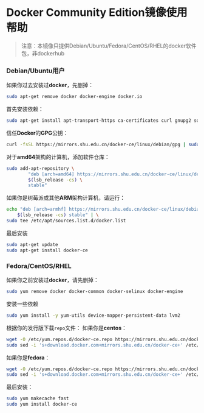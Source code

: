 #  Docker Community Edition镜像使用帮助

> 注意：本镜像只提供Debian/Ubuntu/Fedora/CentOS/RHEL的docker软件包，非dockerhub

###  Debian/Ubuntu用户 

如果你过去安装过**docker**，先删掉：
```bash
sudo apt-get remove docker docker-engine docker.io
```
首先安装依赖：
```bash
sudo apt-get install apt-transport-https ca-certificates curl gnupg2 software-properties-common
```
信任**Docker**的**GPG**公钥：
```bash
curl -fsSL https://mirrors.shu.edu.cn/docker-ce/linux/debian/gpg | sudo apt-key add -
```
对于**amd64**架构的计算机，添加软件仓库：
```bash
sudo add-apt-repository \ 
        "deb [arch=amd64] https://mirrors.shu.edu.cn/docker-ce/linux/debian \
        $(lsb_release -cs) \
        stable"
```
如果你是树莓派或其他**ARM**架构计算机，请运行：
```bash
echo "deb [arch=armhf] https://mirrors.shu.edu.cn/docker-ce/linux/debian \
    $(lsb_release -cs) stable" | \
sudo tee /etc/apt/sources.list.d/docker.list
```
最后安装
```bash
sudo apt-get update
sudo apt-get install docker-ce
```

###  Fedora/CentOS/RHEL

如果你之前安装过**docker**，请先删掉：

```bash
sudo yum remove docker docker-common docker-selinux docker-engine
```

安装一些依赖

```bash
sudo yum install -y yum-utils device-mapper-persistent-data lvm2
```

根据你的发行版下载`repo`文件： 
如果你是**centos**：
```bash
wget -O /etc/yum.repos.d/docker-ce.repo https://mirrors.shu.edu.cn/docker-ce/linux/centos/docker-ce.repo
sudo sed -i 's+download.docker.com+mirrors.shu.edu.cn/docker-ce+' /etc/yum.repos.d/docker-ce.repo
```
如果你是**fedora**：   
```bash
wget -O /etc/yum.repos.d/docker-ce.repo https://mirrors.shu.edu.cn/docker-ce/linux/fedora/docker-ce.repo
sudo sed -i 's+download.docker.com+mirrors.shu.edu.cn/docker-ce+' /etc/yum.repos.d/docker-ce.repo
```
最后安装：
```bash
sudo yum makecache fast
sudo yum install docker-ce
```